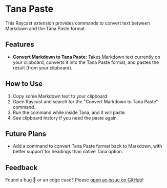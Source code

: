 # Tana Paste

This Raycast extension provides commands to convert text between Markdown and the Tana Paste format.

## Features

- **Convert Markdown to Tana Paste:** Takes Markdown text currently on your clipboard, converts it into the Tana Paste format, and pastes the result (from your clipboard).

## How to Use

1. Copy some Markdown text to your clipboard.
2. Open Raycast and search for the "Convert Markdown to Tana Paste" command.
3. Run the command while inside Tana, and it will paste.
4. See clipboard history if you need the paste again.

## Future Plans

- Add a command to convert Tana Paste format back to Markdown, with better support for headings than native Tana option.

## Feedback

Found a bug 🐛 or an edge case? Please [open an issue on GitHub](https://github.com/3mdistal/markdown-to-tana-paste/issues)!